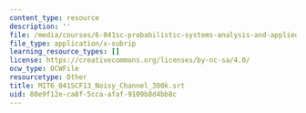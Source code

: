 ```yaml
---
content_type: resource
description: ''
file: /media/courses/6-041sc-probabilistic-systems-analysis-and-applied-probability-fall-2013/80e9f12eca8f5ccaafaf9109b8d4bb8c_MIT6_041SCF13_Noisy_Channel_300k.vtt
file_type: application/x-subrip
learning_resource_types: []
license: https://creativecommons.org/licenses/by-nc-sa/4.0/
ocw_type: OCWFile
resourcetype: Other
title: MIT6_041SCF13_Noisy_Channel_300k.srt
uid: 80e9f12e-ca8f-5cca-afaf-9109b8d4bb8c
---
```

